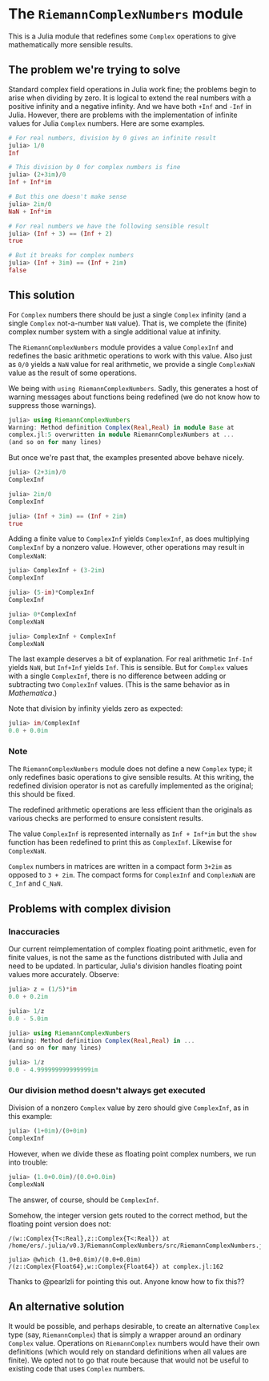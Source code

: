 # The `RiemannComplexNumbers` module

This is a Julia module that redefines some `Complex` operations to
give mathematically more sensible results.

## The problem we're trying to solve

Standard complex field operations in Julia work fine; the problems
begin to arise when dividing by zero. It is logical to extend the real
numbers with a positive infinity and a negative infinity. And we have
both `+Inf` and `-Inf` in Julia. However, there are problems with the
implementation of infinite values for Julia `Complex` numbers. Here
are some examples.

```julia
# For real numbers, division by 0 gives an infinite result
julia> 1/0
Inf

# This division by 0 for complex numbers is fine
julia> (2+3im)/0
Inf + Inf*im

# But this one doesn't make sense
julia> 2im/0
NaN + Inf*im

# For real numbers we have the following sensible result
julia> (Inf + 3) == (Inf + 2)
true

# But it breaks for complex numbers
julia> (Inf + 3im) == (Inf + 2im)
false
```

## This solution

For `Complex` numbers there should be just a single `Complex` infinity
(and a single `Complex` not-a-number `NaN` value). That is, we
complete the (finite) complex number system with a single additional
value at infinity.

The `RiemannComplexNumbers` module provides a value `ComplexInf` and
redefines the basic arithmetic operations to work with this
value. Also just as `0/0` yields a `NaN` value for real arithmetic, we
provide a single `ComplexNaN` value as the result of some operations.

We being with `using RiemannComplexNumbers`. Sadly, this generates a
host of warning messages about functions being redefined (we
do not know how to suppress those warnings).

```julia
julia> using RiemannComplexNumbers
Warning: Method definition Complex(Real,Real) in module Base at
complex.jl:5 overwritten in module RiemannComplexNumbers at ...
(and so on for many lines)
```

But once we're past that, the examples presented above behave nicely.

```julia
julia> (2+3im)/0
ComplexInf

julia> 2im/0
ComplexInf

julia> (Inf + 3im) == (Inf + 2im)
true
```

Adding a finite value to `ComplexInf` yields `ComplexInf`, as does
multiplying `ComplexInf` by a nonzero value. However, other operations
may result in `ComplexNaN`:

```julia
julia> ComplexInf + (3-2im)
ComplexInf

julia> (5-im)*ComplexInf
ComplexInf

julia> 0*ComplexInf
ComplexNaN

julia> ComplexInf + ComplexInf
ComplexNaN
```

The last example deserves a bit of explanation. For real arithmetic
`Inf-Inf` yields `NaN`, but `Inf+Inf` yields `Inf`. This is
sensible. But for `Complex` values with a single `ComplexInf`, there
is no difference between adding or subtracting two `ComplexInf`
values. (This is the same behavior as in *Mathematica*.)

Note that division by infinity yields zero as expected:

```julia
julia> im/ComplexInf
0.0 + 0.0im
```

### Note

The `RiemannComplexNumbers` module does not define a new `Complex`
type; it only redefines basic operations to give sensible results. At
this writing, the redefined division operator is not as carefully
implemented as the original; this should be fixed.

The redefined arithmetic operations are less efficient than the
originals as various checks are performed to ensure consistent
results.

The value `ComplexInf` is represented internally as `Inf + Inf*im` but
the `show` function has been redefined to print this as
`ComplexInf`. Likewise for `ComplexNaN`.

`Complex` numbers in matrices are written in a compact form `3+2im` as
opposed to `3 + 2im`. The compact forms for `ComplexInf` and
`ComplexNaN` are `C_Inf` and `C_NaN`.

## Problems with complex division

### Inaccuracies

Our current reimplementation of complex floating point arithmetic,
even for finite values, is not the same as the functions distributed
with Julia and need to be updated. In particular, Julia's division
handles floating point values more accurately.  Observe:

```julia
julia> z = (1/5)*im
0.0 + 0.2im

julia> 1/z
0.0 - 5.0im

julia> using RiemannComplexNumbers
Warning: Method definition Complex(Real,Real) in ... 
(and so on for many lines)

julia> 1/z
0.0 - 4.999999999999999im
```

### Our division method doesn't always get executed

Division of a nonzero `Complex` value by zero should give
`ComplexInf`, as in this example:
```julia
julia> (1+0im)/(0+0im)
ComplexInf
```

However, when we divide these as floating point complex numbers, we
run into trouble:
```julia
julia> (1.0+0.0im)/(0.0+0.0im)
ComplexNaN
```
The answer, of course, should be `ComplexInf`.

Somehow, the integer version gets routed to the correct method, but
the floating point version does not:
```juliajulia> @which (1+0im)/(0+0im)
/(w::Complex{T<:Real},z::Complex{T<:Real}) at /home/ers/.julia/v0.3/RiemannComplexNumbers/src/RiemannComplexNumbers.jl:122

julia> @which (1.0+0.0im)/(0.0+0.0im)
/(z::Complex{Float64},w::Complex{Float64}) at complex.jl:162
```

Thanks to @pearlzli for pointing this out. Anyone know how to fix this??






## An alternative solution

It would be possible, and perhaps desirable, to create an alternative
`Complex` type (say, `RiemannComplex`) that is simply a wrapper around
an ordinary `Complex` value. Operations on `RiemannComplex` numbers
would have their own definitions (which would rely on standard
definitions when all values are finite). We opted not to go that route
because that would not be useful to existing code that uses `Complex`
numbers.
